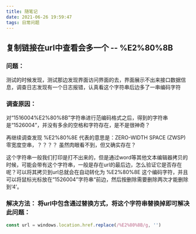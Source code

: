 ```yaml
---
title: 随笔记
date: 2021-06-26 19:59:47
tags: 日常问题
---
```


## 复制链接在url中查看会多一个 -- %E2%80%8B

### 问题： 
  测试的时候发现，测试那边发现界面访问界面的去，界面展示不出来接口数据信息，调查日志发现有一个日志报错，认真看这个字符串后边多了一串编码字符
 
### 调查原因：
  对“1516004%E2%80%8B”字符串进行范编码格式之后，得到的字符串是“1526004​”，并没有多余的空格和字符存在，是不是很神奇？

  再继续调查发现 %E2%80%8E 代表的意思是：ZERO-WIDTH SPACE (ZWSP)  零宽度空串，？？？？ 虽然肉眼看不到，但又确实存在？
  
  这个字符串一般我们打印是打不出来的，但是通过word等其他文本编辑器拷贝的时候，可能会带有这个字符串，一般是存在url的最后边，怎么验证它是否存在呢？可以将其拷贝到url总就会在自动转化为 %E2%80%8E 这个编码字符，并且可以将鼠标光标放在“1526004​”字符串“前边，然后按删除需要删除两次才能删除到‘4’。
 
### 解决方法： 将url中包含通过替换方式，将这个字符串替换掉即可解决此问题：

```js
const url = windows.location.href.replace(/%E2%80%8B/g, '')
```

<!-- more -->